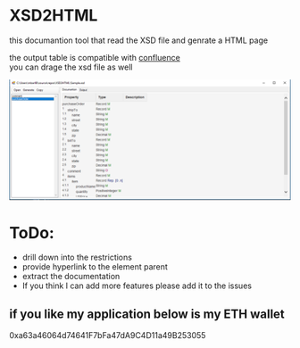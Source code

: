 # XSD2HTML
this documantion tool that read the XSD file and genrate a HTML page 
 
the output table is compatible with [confluence](https://www.atlassian.com/software/confluence)  
you can drage the xsd file as well 

![UI](Capture.PNG)
# ToDo:
- drill down into the restrictions 
- provide hyperlink to the element parent 
- extract the documentation 
- If you think I can add more features please add it to the issues 
 
 
## if you like my application below is my ETH wallet 

 0xa63a46064d74641F7bFa47dA9C4D11a49B253055

